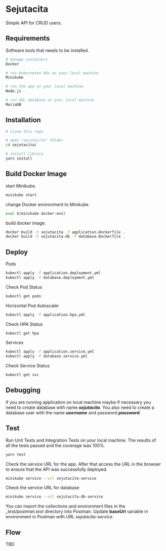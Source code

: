 # Sejutacita

Simple API for CRUD users.

## Requirements

Software tools that needs to be installed.

```bash
# manage containers
Docker

# run Kubernetes k8s on your local machine
Minikube

# run the app on your local machine
Node.js

# run SQL database on your local machine
MariaDB
```

## Installation

```bash
# clone this repo

# open "sejutacita" folder
cd sejutacita/

# install library
yarn install
```

## Build Docker Image

start Minikube.

```bash
minikube start
```

change Docker environment to Minikube.

```bash
eval $(minikube docker-env)
```

build docker image.

```bash
docker build -t sejutacita -f application.Dockerfile .
docker build -t sejutacita-db -f database.Dockerfile .
```

## Deploy

Pods

```bash
kubectl apply -f application.deployment.yml
kubectl apply -f database.deployment.yml
```

Check Pod Status

```bash
kubectl get pods
```

Horizontal Pod Autoscaler

```bash
kubectl apply -f application.hpa.yml
```

Check HPA Status

```bash
kubectl get hpa
```

Services

```bash
kubectl apply -f application.service.yml
kubectl apply -f database.service.yml
```

Check Service Status

```bash
kubectl get svc
```

## Debugging

If you are running application on local machine maybe if necessary you need to create database with name ***sejutacita***. You also need to create a database user with the name ***username*** and password ***password***.

## Test

Run Unit Tests and Integration Tests on your local machine. The results of all the tests passed and the coverage was 100%.

```bash
yarn test
```

Check the service URL for the app. After that access the URL in the browser to ensure that the API was successfully deployed.

```bash
minikube service --url sejutacita-service
```

Check the service URL for database

```bash
minikube service --url sejutacita-db-service
```

You can import the collections and environment files in the *_test/postman.test* directory into Postman. Update **baseUrl** variable in environment in Postman with URL *sejutacita-service*.

## Flow

TBD